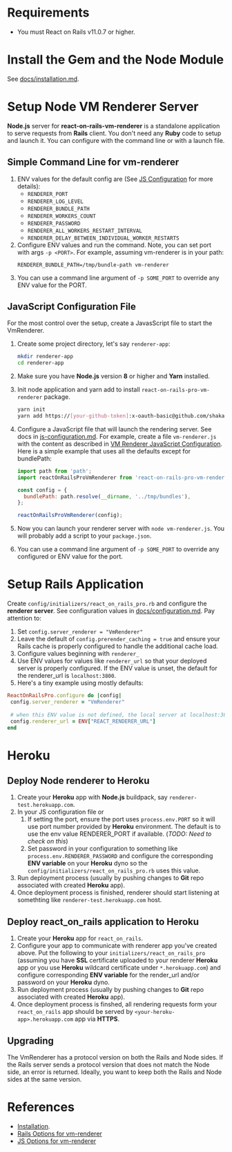 # Requirements
* You must React on Rails v11.0.7 or higher.

# Install the Gem and the Node Module
See [docs/installation.md](../installation.md).

# Setup Node VM Renderer Server
**Node.js** server for **react-on-rails-vm-renderer** is a standalone application to serve requests from **Rails** client. You don't need any **Ruby** code to setup and launch it. You can configure with the command line or with a launch file.

## Simple Command Line for vm-renderer

1. ENV values for the default config are (See [JS Configuration](./js-configuration.md) for more details):
    * `RENDERER_PORT`
    * `RENDERER_LOG_LEVEL`
    * `RENDERER_BUNDLE_PATH`
    * `RENDERER_WORKERS_COUNT`
    * `RENDERER_PASSWORD`
    * `RENDERER_ALL_WORKERS_RESTART_INTERVAL`
    * `RENDERER_DELAY_BETWEEN_INDIVIDUAL_WORKER_RESTARTS`
2. Configure ENV values and run the command. Note, you can set port with args `-p <PORT>`. For example, assuming vm-renderer is in your path:
   ```
   RENDERER_BUNDLE_PATH=/tmp/bundle-path vm-renderer
   ```
3. You can use a command line argument of `-p SOME_PORT` to override any ENV value for the PORT.

## JavaScript Configuration File
For the most control over the setup, create a JavasScript file to start the VmRenderer.

1. Create some project directory, let's say `renderer-app`:
   ```sh
   mkdir renderer-app
   cd renderer-app
   ```
2. Make sure you have **Node.js** version **8** or higher and **Yarn** installed.
3. Init node application and yarn add to install `react-on-rails-pro-vm-renderer` package.
   ```sh
   yarn init
   yarn add https://[your-github-token]:x-oauth-basic@github.com/shakacode/react_on_rails_pro.git\#master
   ```
3. Configure a JavaScript file that will launch the rendering server. See docs in [js-configuration.md](./js-configuration.md). For example, create a file `vm-renderer.js` with the content as described in [VM Renderer JavaScript Configuration](./js-configuration.md). Here is a simple example that uses all the defaults except for bundlePath:

   ```javascript
   import path from 'path';
   import reactOnRailsProVmRenderer from 'react-on-rails-pro-vm-renderer';

   const config = {
     bundlePath: path.resolve(__dirname, '../tmp/bundles'),
   };

   reactOnRailsProVmRenderer(config);
   ```
5. Now you can launch your renderer server with `node vm-renderer.js`. You will probably add a script to your `package.json`.
6. You can use a command line argument of `-p SOME_PORT` to override any configured or ENV value for the port.

# Setup Rails Application
Create `config/initializers/react_on_rails_pro.rb` and configure the **renderer server**. See configuration values in [docs/configuration.md](../configuration.md). Pay attention to:

1. Set `config.server_renderer = "VmRenderer"`
1. Leave the default of `config.prerender_caching = true` and ensure your Rails cache is properly configured to handle the additional cache load.
1. Configure values beginning with `renderer_`
1. Use ENV values for values like `renderer_url` so that your deployed server is properly configured. If the ENV value is unset, the default for the renderer_url is `localhost:3800`.
1. Here's a tiny example using mostly defaults:
```ruby
ReactOnRailsPro.configure do |config|
 config.server_renderer = "VmRenderer"
 
 # when this ENV value is not defined, the local server at localhost:3800 is used 
 config.renderer_url = ENV["REACT_RENDERER_URL"] 
end
```  
  
# Heroku
## Deploy Node renderer to Heroku

1. Create your **Heroku** app with **Node.js** buildpack, say `renderer-test.herokuapp.com`.
2. In your JS configuration file or 
   1. If setting the port, ensure the port uses `process.env.PORT` so it will use port number provided by **Heroku** environment. The default is to use the env value RENDERER_PORT if available. (*TODO: Need to check on this*)
   2. Set password in your configuration to something like `process.env.RENDERER_PASSWORD` and configure the corresponding **ENV variable** on your **Heroku** dyno so the `config/initializers/react_on_rails_pro.rb` uses this value.
3. Run deployment process (usually by pushing changes to **Git** repo associated with created **Heroku** app).
4. Once deployment process is finished, renderer should start listening at somethting like `renderer-test.herokuapp.com` host.

## Deploy react_on_rails application to Heroku

1. Create your **Heroku** app for `react_on_rails`. 
2. Configure your app to communicate with renderer app you've created above. Put the following to your `initializers/react_on_rails_pro` (assuming you have **SSL** certificate uploaded to your renderer **Heroku** app or you use **Heroku** wildcard certificate under `*.herokuapp.com`) and configure corresponding **ENV variable** for the render_url and/or password on your **Heroku** dyno.
3. Run deployment process (usually by pushing changes to **Git** repo associated with created **Heroku** app).
4. Once deployment process is finshed, all rendering requests form your `react_on_rails` app should be served by `<your-heroku-app>.herokuapp.com` app via **HTTPS**.

## Upgrading

The VmRenderer has a protocol version on both the Rails and Node sides. If the Rails server sends a protocol version that does not match the Node side, an error is returned. Ideally, you want to keep both the Rails and Node sides at the same version.

# References
* [Installation](../installation.md).
* [Rails Options for vm-renderer](../configuration.md)
* [JS Options for vm-renderer](./js-configuration.md)
